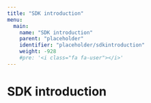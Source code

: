 ```yaml
---
title: "SDK introduction"
menu:
  main:
    name: "SDK introduction"
    parent: "placeholder"
    identifier: "placeholder/sdkintroduction"
    weight: -928
    #pre: '<i class="fa fa-user"></i>'
---
```


# SDK introduction